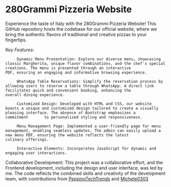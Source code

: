 <h1> 280Grammi Pizzeria Website </h1>

Experience the taste of Italy with the 280Grammi Pizzeria Website! This GitHub repository hosts the codebase for our official website, where we bring the authentic flavors of traditional and creative pizzas to your fingertips.

*Key Features:*

         Dynamic Menu Presentation: Explore our diverse menu, showcasing classic Margherita, unique flavor combinations, and the chef's special creations. The menu is presented through an interactive             PDF, ensuring an engaging and informative browsing experience.

         WhatsApp Table Reservations: Simplify the reservation process by allowing users to reserve a table through WhatsApp. A direct link facilitates quick and convenient booking, enhancing the                 overall dining experience.

         Customized Design: Developed with HTML and CSS, our website boasts a unique and customized design tailored to create a visually pleasing interface. The absence of Bootstrap emphasizes a                  commitment       to personalized styling and responsiveness.

         Menu Management Page: Implemented a user-friendly page for menu management, enabling seamless updates. The admin can easily upload a new menu PDF, ensuring the website reflects the latest                culinary offerings.
    
         Interactive Elements: Incorporates JavaScript for dynamic and engaging user interactions.

Collaborative Development:
This project was a collaborative effort, and the Frontend development, including the design and user interface, was led by me. The code reflects the combined skills and creativity of the development team, with contributions from [PeppinoTechTrends](https://github.com/PeppinoTechTrends) and [Michele0303](https://github.com/Michele0303)

